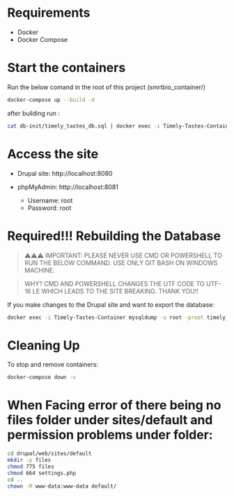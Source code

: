 # Requirements
- Docker
- Docker Compose

# Start the containers
Run the below comand in the root of this project (smrtbio_container/)
```bash
docker-compose up --build -d
```
after building run :
```bash
cat db-init/timely_tastes_db.sql | docker exec -i Timely-Tastes-Container mysql -u root -proot timely_tastes_db
```

# Access the site

- Drupal site: http://localhost:8080

- phpMyAdmin: http://localhost:8081
	- Username: root
	- Password: root

# **Required!!!** Rebuilding the Database

> ⚠️⚠️⚠️ IMPORTANT: 
> PLEASE NEVER USE CMD OR POWERSHELL TO RUN THE BELOW COMMAND. USE ONLY GIT BASH ON WINDOWS MACHINE.

> WHY? 
> CMD AND POWERSHELL CHANGES THE UTF CODE TO UTF-16 LE WHICH LEADS TO THE SITE BREAKING. THANK YOU!!

If you make changes to the Drupal site and want to export the database:
```bash
docker exec -i Timely-Tastes-Container mysqldump -u root -proot timely_tastes_db > db-init/timely_tastes_db.sql

```

# Cleaning Up

To stop and remove containers:
``` bash 
docker-compose down -v
```



# When Facing error of there being no files folder under sites/default and permission problems under folder:
``` bash
cd drupal/web/sites/default
mkdir -p files
chmod 775 files
chmod 664 settings.php
cd ..
chown -R www-data:www-data default/
```
